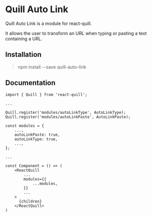 # Quill Auto Link

Quill Auto Link is a module for react-quill.

It allows the user to transform an URL when typing or pasting a text containing a URL.

## Installation

> npm install --save quill-auto-link

## Documentation

```
import { Quill } from 'react-quill';

...

Quill.register('modules/autoLinkType', AutoLinkType);
Quill.register('modules/autoLinkPaste', AutoLinkPaste);

const modules = {
    ...,
    autoLinkPaste: true,
    autoLinkType: true,
    ...,
};

...

const Component = () => (
    <ReactQuill
        ...
        modules={{
            ...modules,
        }}
        ...
    >
      {children}
    </ReactQuill>
)
```
